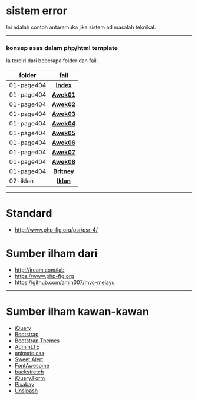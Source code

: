 # sistem error
Ini adalah contoh antaramuka jika sistem ad masalah teknikal.

___
### konsep asas dalam php/html template
Ia terdiri dari beberapa folder dan fail.

folder     | fail
---------- | :----------:
01-page404 | [**Index**](./01-page404/index.php)
01-page404 | [**Awek01**](./01-page404/awek01.html)
01-page404 | [**Awek02**](./01-page404/awek02.html)
01-page404 | [**Awek03**](./01-page404/awek03.html)
01-page404 | [**Awek04**](./01-page404/awek04.html)
01-page404 | [**Awek05**](./01-page404/awek05.html)
01-page404 | [**Awek06**](./01-page404/awek06.html)
01-page404 | [**Awek07**](./01-page404/awek07.html)
01-page404 | [**Awek08**](./01-page404/awek08.html)
01-page404 | [**Britney**](./01-page404/britney-spear01.html)
02-iklan   | [**Iklan**](./02-iklan-kecantikan)

___
# Standard
* http://www.php-fig.org/psr/psr-4/

# Sumber ilham dari
* http://jream.com/lab
* https://www.php-fig.org
* https://github.com/amin007/mvc-melayu

___
# Sumber ilham kawan-kawan
* [jQuery](http://jquery.com)
* [Bootstrap](http://getbootstrap.com)
* [Bootstrap.Themes](http://bootstrap.themes.guide)
* [AdminLTE](https://adminlte.io/themes/AdminLTE)
* [animate.css](https://daneden.github.io/animate.css)
* [Sweet Alert](http://t4t5.github.io/sweetalert)
* [FontAwesome](http://fortawesome.github.io/Font-Awesome)
* [backstretch](http://srobbin.com/jquery-plugins/backstretch)
* [jQuery.Form](http://malsup.com/jquery/form)
* [Pixabay](https://pixabay.com)
* [Unslpash](https://unsplash.com)
